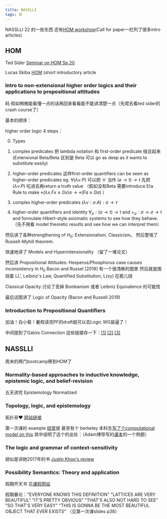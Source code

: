 ```yaml
---
title: NASSLLI
tags: 杂
---
```


NASSLLI 22 的一些东西 还有[HOM workshop](https://ml-la.github.io/higherordermetaphysics/index.html)(Call for paper一栏列了很多intro articles)

<!--more-->

## HOM

Ted Sider [Seminar on HOM Sp 20](http://tedsider.org/teaching/higher_order_20/higher_order_20.html)

Lucas Skiba [HOM](https://compass.onlinelibrary.wiley.com/doi/epdf/10.1111/phc3.12756) (short introductory article

### Intro to non-extensional higher order logics and their applications to propositional attitudes

码 假如稍微能看懂一点的话再回来看看能不能讲清楚一点（先爬去看ted sider的crash course了）

基本的顺序：

higher order logic 4 steps： 

0. Types 

1. complex predicates 把 lambda notation 和 first-order predicate 结合起来 (Extensional Beta/Beta 区别是 Beta 可以 go as deep as it wants to substitute easily) 

2. higher-order predicates 这样first-order quantifiers can be seen as higher-order predicates eg. $\forall (\lambda v. P)$ 
可以把 $\forall$ 
当作 
$(e \to t) \to t$ 
先把
$(\lambda v. P)$
吃进去再return a truth value （假如没有Beta 需要introduce Eta Rule to make $\diamond (\lambda x .Fx \wedge Gx)a \to \diamond (Fa \wedge Ga)$ ）

3. complex higher-order predicates $(\lambda v:\sigma . A):\sigma \to \tau$

4. higher-order quantifiers and identity $\forall_\sigma :(\sigma \to t)\to t \text{ and } =_\sigma: \sigma \to \sigma \to t$ and formulate Hibert-style axiomatic systems to see how they behave.（先不用看 model theoretic results and see how we can interpret them）

然后讲了各种strengthening of $H_0$: Extensionalism, Classicism。 然后警惕了 Russell-Myhill theorem.

快速地讲了 Models and Hyperintensionality （留了一堆论文）

然后讲 Propositional Attitudes: Hesperus/Phosphorus case causes inconsistency in $H_0$ Bacon and Russel [2019] 有一个很清晰的图景 然后就是围绕着 LL', Leibniz's Law, Quantified Substitution, L(xy) 在那儿绕

Classical Opacity 讨论了丢掉 Booleanism 或者 Leibniz Equivalence 的可能性

最后试图讲了 Logic of Opacity (Bacon and Russell 2019) 

### Introduction to Propositional Quantifiers

加油！白小葵！暑假读完PF的draft就可以去Logic WG装逼了！

中间提到了Galois Connection 这些链接存一下：[[1]](https://www.logicmatters.net/resources/pdfs/Galois.pdf) [[2]](https://www.logicmatters.net/2010/06/03/the-galois-connection-between-syntax-and-semantics/) [[3]](https://faculty.uml.edu/jpropp/galois.pdf?curius=3)

## NASSLLI

周末的两门bootcamp移到HOM了

### Normality-based approaches to inductive knowledge, epistemic logic, and belief-revision

五天讲完 Epistemology Normalized

### Topology, logic, and epistemology

拓扑哥❤️ [网站链接](https://www.adambjorndahl.com/nasslli)

第一次课的 example [经常](https://www.coursehero.com/faculty-club/best-lessons/modal-logic/)提 甚至有个 berkeley 本科生[写了个computational model on this](https://files.osf.io/v1/resources/7hkzd/providers/osfstorage/60a793610b6c69008a9ba882?action=download&direct&version=1) 其中说明了这个的出处：（Adam博导写的[课本](https://mitpress.mit.edu/books/reasoning-about-knowledge)的一个例题）

### The logic and grammar of context-sensitivity

貌似是讲她2017年的书 [Justin Khoo's review](https://academic.oup.com/mind/advance-article-abstract/doi/10.1093/mind/fzab098/6538754)

### Possibility Semantics: Theory and application

假期开天书 见[课程网站](https://sites.google.com/site/wesholliday/NASSLLI2022)

假期暴论："EVERYONE KNOWS THIS DEFINITION" "LATTICES ARE VERY BEAUTIFUL" "IT'S PRETTY OBVIOUS" "THAT'S ALSO NOT HARD TO SEE" "SO THAT'S VERY EASY" "THIS IS GONNA BE THE MOST BEAUTIFUL OBJECT THAT EVER EXISTS" （见第一次课slides p38）

